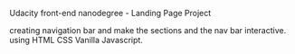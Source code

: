 Udacity front-end nanodegree - Landing Page Project

creating navigation bar and make the sections and the nav bar interactive.
using HTML CSS Vanilla Javascript.
